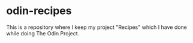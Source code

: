 # odin-recipes
This is a repository where I keep my project "Recipes" which I have done while doing The Odin Project.

